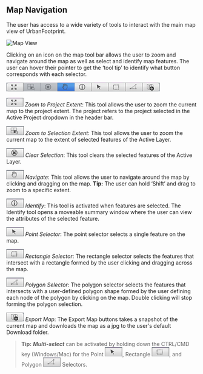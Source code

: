 ## Map Navigation

The user has access to a wide variety of tools to interact with the main map view of UrbanFootprint.

![Map View](/images/map_view.png)

Clicking on an icon on the map tool bar allows the user to zoom and navigate around the map
as well as select and identify map features. The user can hover their pointer to get the
‘tool tip’ to identify what button corresponds with each selector.

[selector_tools]: <images/selector_tools.png>
![Toolbar][selector_tools]

[extent_selector]: <images/extent_selector.png>
[zoom_selected]: <images/zoom_selected.png>
[cancel_select]: <images/cancel_select.png>
[hand_select]: <images/hand_select.png>
[pointer_select]: <images/pointer_select.png>
[box_select]: <images/box_select.png>
[polygon_select]: <images/polygon_select.png>
[info_select]: <images/info_select.png>
[download_select]: <images/download_selector.png>


![Zoom to Extent][extent_selector] *Zoom to Project Extent*: This tool allows the user to
zoom the current map to the project extent. The project refers to the project selected in
the Active Project dropdown in the header bar.

![Zoom to Selection][zoom_selected] *Zoom to Selection Extent*: This tool allows the user to
zoom the current map to the extent of selected features of the Active Layer.

![Clear Selection][cancel_select] *Clear Selection*: This tool clears the selected features
of the Active Layer.

![Navigate][hand_select] *Navigate*: This tool allows the user to navigate around the map by
clicking and dragging on the map. **Tip:** The user can hold ‘Shift’ and drag to zoom to a specific extent.

![Identify][info_select] *Identify*: This tool is activated when features are selected. The
Identify tool opens a moveable summary window where the user can view the attributes of the selected feature.

![Point Selector][pointer_select] *Point Selector*: The point selector selects a single
feature on the map.

![Rectangle Selector][box_select] *Rectangle Selector*: The rectangle selector selects the
features that intersect with a rectangle formed by the user clicking and dragging across the map.

![Polygon Selector][polygon_select] *Polygon Selector*: The polygon selector selects the
features that intersects with a user-defined polygon shape formed by the user defining each
node of the polygon by clicking on the map. Double clicking will stop forming the polygon selection.

![Download Selector][download_select] *Export Map*: The Export Map buttons takes a snapshot of
the current map and downloads the map as a jpg to the user's default Download folder.

> **Tip:** ***Multi-select*** can be activated by holding down the CTRL/CMD key (Windows/Mac)
for the Point ![Point Selector][pointer_select], Rectangle ![Rectangle Selector][box_select],
and Polygon ![Polygon Selector][polygon_select] Selectors.

